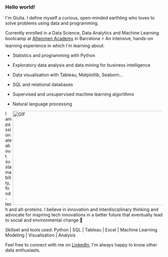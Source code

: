 ### Hello world!


I'm Giulia. I define myself a curious, open-minded earthling who loves to solve problems using data and programming.

Currently enrolled in a Data Science, Data Analytics and Machine Learning bootcamp at [Allwomen Academy](https://www.allwomen.tech/) in Barcelona ⚡️ An intensive, hands-on learning experience in which I'm learning about:

- Statistics and programming with Python
- Exploratory data analysis and data mining for business intelligence
- Data visualisation with Tableau, Matplotlib, Seaborn...
- SQL and relational databases
- Supervised and unsupervised machine learning algorithms
- Natural language processing

  <img align="right" alt="GIF" width="500" height="300" src="https://i.gifer.com/7NUJ.gif" />


I am passionate about sustainability, food-tech and alt-proteins. I believe in innovation and interdisciplinary thinking and advocate for inspiring tech innovations in a better future that eventually lead to social and environmental change 🌱

Skillset and tools used:   Python | SQL | Tableau | Excel | Machine Learning Modeling | Visualisation | Analysis        

Feel free to connect with me on [LinkedIn](https://www.linkedin.com/in/giuliabrambilla/), I'm always happy to know other data enthusiasts.

